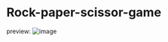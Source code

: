 # Rock-paper-scissor-game
preview:
![image](https://user-images.githubusercontent.com/98202100/235409123-b5d69899-04db-4ccf-b011-307ed2ff8428.png)
